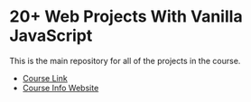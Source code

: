# 20+ Web Projects With Vanilla JavaScript

This is the main repository for all of the projects in the course.

- [Course Link](https://www.udemy.com/course/web-projects-with-vanilla-javascript/?referralCode=F9B7C7FED834F91ADE75)
- [Course Info Website](https://vanillawebprojects.com)

